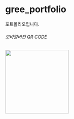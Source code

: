 # gree_portfolio
포트폴리오입니다.

<h6>모바일버전 QR CODE </h6>


<div>
    <img style="width:200px; height:200px" src="https://user-images.githubusercontent.com/107022571/193955681-fab82f41-39f1-4b53-aab7-4c38b034adc2.png" alt="">
</div>
